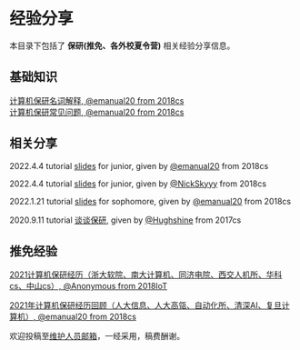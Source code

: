 # 经验分享

本目录下包括了 **保研(推免、各外校夏令营)** 相关经验分享信息。

## 基础知识

[计算机保研名词解释, @emanual20 from 2018cs](/experiences/master/master_0.md)\
[计算机保研常见问题, @emanual20 from 2018cs](/experiences/master/master_1.md)

## 相关分享

2022.4.4 tutorial [slides](https://github.com/Emanual20/Emanual20.github.io/files/8404098/20220404.-Emanual20.pptx) for junior, given by [@emanual20](https://github.com/emanual20/) from 2018cs

2022.4.4 tutorial [slides](https://github.com/Emanual20/Emanual20.github.io/files/8404130/20220404.pdf) for junior, given by [@NickSkyyy](https://github.com/NickSkyyy) from 2018cs

2022.1.21 tutorial [slides](https://github.com/Emanual20/Emanual20.github.io/files/7911284/20220121.experiences.for.sophomore-Emanual20.pptx) for sophomore, given by [@emanual20](https://github.com/emanual20/) from 2018cs

2020.9.11 tutorial [谈谈保研](https://mp.weixin.qq.com/s/1anu3g2Z8v9bwAMLHaXJmQ), given by [@Hughshine](https://github.com/Hughshine) from 2017cs

## 推免经验

[2021计算机保研经历（浙大软院、南大计算机、同济电院、西交人机所、华科cs、中山cs）, @Anonymous from 2018IoT](https://zhuanlan.zhihu.com/p/415939115)

[2021年计算机保研经历回顾（人大信息、人大高瓴、自动化所、清深AI、复旦计算机）, @emanual20 from 2018cs](https://zhuanlan.zhihu.com/p/416688010)

欢迎投稿至[维护人员邮箱](mailto:emanual20@foxmail.com)，一经采用，稿费酬谢。